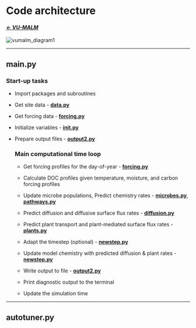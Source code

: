   # Code architecture

#### _[&larr; VU-MALM](vu_malm.md)_

![vumalm_diagram1](https://github.com/user-attachments/assets/d478b553-8c9e-428a-a46a-5d973ec80f18)

---

## main.py

### Start-up tasks

- Import packages and subroutines

- Get site data - **[data.py](data.md)**

- Get forcing data - **[forcing.py](forcing.md)**

- Initialize variables - **[init.py](init.md)**

- Prepare output files - **[output2.py](output2.md)**

  ### Main computational time loop

  - Get forcing profiles for the day-of-year - **[forcing.py](forcing.md)**
    
  - Calculate DOC profiles given temperature, moisture, and carbon forcing profiles
 
  - Update microbe populations,
      Predict chemistry rates - **[microbes.py](microbes.md)**, **[pathways.py](pathways.md)**

  - Predict diffusion and diffusive surface flux rates - **[diffusion.py](diffusion.md)**
 
  - Predict plant transport and plant-mediated surface flux rates - **[plants.py](plants.md)**
 
  - Adapt the timestep (optional) - **[newstep.py](newstep.md)**
 
  - Update model chemistry with predicted diffusion & plant rates - **[newstep.py](newstep.md)**
 
  - Write output to file - **[output2.py](output2.md)**

  - Print diagnostic output to the terminal

  - Update the simulation time
 

---


## autotuner.py
